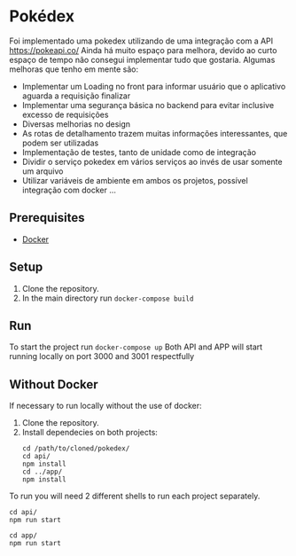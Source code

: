 # Pokédex

Foi implementado uma pokedex utilizando de uma integração com a API https://pokeapi.co/
Ainda há muito espaço para melhora, devido ao curto espaço de tempo não consegui implementar tudo que gostaria.
Algumas melhoras que tenho em mente são:
- Implementar um Loading no front para informar usuário que o aplicativo aguarda a requisição finalizar
- Implementar uma segurança básica no backend para evitar inclusive excesso de requisições
- Diversas melhorias no design
- As rotas de detalhamento trazem muitas informações interessantes, que podem ser utilizadas
- Implementação de testes, tanto de unidade como de integração
- Dividir o serviço pokedex em vários serviços ao invés de usar somente um arquivo
- Utilizar variáveis de ambiente em ambos os projetos, possível integração com docker
...

## Prerequisites
* [Docker](https://www.docker.com/get-started/)

## Setup
1. Clone the repository.
2. In the main directory run ```docker-compose build```

## Run
To start the project run ```docker-compose up```
Both API and APP will start running locally on port 3000 and 3001 respectfully

## Without Docker
If necessary to run locally without the use of docker:
1. Clone the repository.
2. Install dependecies on both projects: 
    ```shell
    cd /path/to/cloned/pokedex/
    cd api/
    npm install
    cd ../app/
    npm install
    ```

To run you will need 2 different shells to run each project separately. 
```shell
cd api/
npm run start
```
```shell
cd app/
npm run start
```

